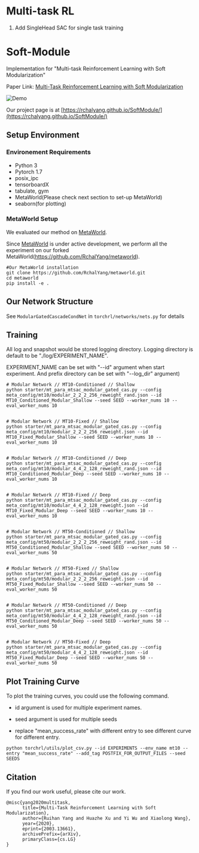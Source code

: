 # Multi-task RL
1. Add SingleHead SAC for single task training

# Soft-Module

Implementation for "Multi-task Reinforcement Learning with Soft Modularization"

Paper Link: [Multi-Task Reinforcement Learning with Soft Modularization](https://arxiv.org/abs/2003.13661)

![Demo](./fig/method.png)

Our project page is at [https://rchalyang.github.io/SoftModule/](https://rchalyang.github.io/SoftModule/)

## Setup Environment

### Environement Requirements
* Python 3
* Pytorch 1.7
* posix_ipc
* tensorboardX
* tabulate, gym
* MetaWorld(Please check next section to set-up MetaWorld)
* seaborn(for plotting)

### MetaWorld Setup
We evaluated our method on [MetaWorld](https://meta-world.github.io).

Since [MetaWorld](https://meta-world.github.io) is under active development, we perform all the experiment on our forked MetaWorld(https://github.com/RchalYang/metaworld).

```
#Our MetaWorld installation
git clone https://github.com/RchalYang/metaworld.git
cd metaworld
pip install -e .
```

## Our Network Structure

See ```ModularGatedCascadeCondNet``` in ```torchrl/networks/nets.py``` for details

## Training

All log and snapshot would be stored logging directory. Logging directory is default to be "./log/EXPERIMENT_NAME". 

EXPERIMENT_NAME can be set with "--id" argument when start experiment. And prefix directory can be set with "--log_dir" argument)

```
# Modular Network // MT10-Conditioned // Shallow
python starter/mt_para_mtsac_modular_gated_cas.py --config meta_config/mt10/modular_2_2_2_256_reweight_rand.json --id MT10_Conditioned_Modular_Shallow --seed SEED --worker_nums 10 --eval_worker_nums 10


# Modular Network // MT10-Fixed // Shallow
python starter/mt_para_mtsac_modular_gated_cas.py --config meta_config/mt10/modular_2_2_2_256_reweight.json --id MT10_Fixed_Modular_Shallow --seed SEED --worker_nums 10 --eval_worker_nums 10


# Modular Network // MT10-Conditioned // Deep
python starter/mt_para_mtsac_modular_gated_cas.py --config meta_config/mt10/modular_4_4_2_128_reweight_rand.json --id MT10_Conditioned_Modular_Deep --seed SEED --worker_nums 10 --eval_worker_nums 10


# Modular Network // MT10-Fixed // Deep
python starter/mt_para_mtsac_modular_gated_cas.py --config meta_config/mt10/modular_4_4_2_128_reweight.json --id MT10_Fixed_Modular_Deep --seed SEED --worker_nums 10 --eval_worker_nums 10


# Modular Network // MT50-Conditioned // Shallow
python starter/mt_para_mtsac_modular_gated_cas.py --config meta_config/mt50/modular_2_2_2_256_reweight_rand.json --id MT50_Conditioned_Modular_Shallow --seed SEED --worker_nums 50 --eval_worker_nums 50


# Modular Network // MT50-Fixed // Shallow
python starter/mt_para_mtsac_modular_gated_cas.py --config meta_config/mt50/modular_2_2_2_256_reweight.json --id MT50_Fixed_Modular_Shallow --seed SEED --worker_nums 50 --eval_worker_nums 50


# Modular Network // MT50-Conditioned // Deep
python starter/mt_para_mtsac_modular_gated_cas.py --config meta_config/mt50/modular_4_4_2_128_reweight_rand.json --id MT50_Conditioned_Modular_Deep --seed SEED --worker_nums 50 --eval_worker_nums 50


# Modular Network // MT50-Fixed // Deep
python starter/mt_para_mtsac_modular_gated_cas.py --config meta_config/mt50/modular_4_4_2_128_reweight.json --id MT50_Fixed_Modular_Deep --seed SEED --worker_nums 50 --eval_worker_nums 50

```

## Plot Training Curve

To plot the training curves, you could use the following command.

* id argument is used for multiple experiment names.

* seed argument is used for multiple seeds

* replace "mean_success_rate" with different entry to see different curve for different entry.

```
python torchrl/utils/plot_csv.py --id EXPERIMENTS --env_name mt10 --entry "mean_success_rate" --add_tag POSTFIX_FOR_OUTPUT_FILES --seed SEEDS
```


## Citation

If you find our work useful, please cite our work.

```
@misc{yang2020multitask,
      title={Multi-Task Reinforcement Learning with Soft Modularization}, 
      author={Ruihan Yang and Huazhe Xu and Yi Wu and Xiaolong Wang},
      year={2020},
      eprint={2003.13661},
      archivePrefix={arXiv},
      primaryClass={cs.LG}
}
```
